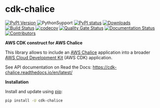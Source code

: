 # cdk-chalice

[![PyPI Version](https://badge.fury.io/py/cdk-chalice.svg)](https://badge.fury.io/py/cdk-chalice)
![PythonSupport](https://img.shields.io/static/v1?label=python&message=3.6%20|%203.7%20|%203.8&color=blue?style=flat-square&logo=python)
[![PyPI status](https://img.shields.io/pypi/status/cdk-chalice.svg)](https://pypi.python.org/pypi/cdk-chalice/)
[![Downloads](https://img.shields.io/pypi/dm/cdk-chalice.svg)](https://pypi.org/project/cdk-chalice/)
[![Build Status](https://travis-ci.com/alexpulver/cdk-chalice.svg?branch=master)](https://travis-ci.com/alexpulver/cdk-chalice)
[![codecov](https://codecov.io/gh/alexpulver/cdk-chalice/branch/master/graph/badge.svg)](https://codecov.io/gh/alexpulver/cdk-chalice)
[![Quality Gate Status](https://sonarcloud.io/api/project_badges/measure?project=alexpulver_cdk-chalice&metric=alert_status)](https://sonarcloud.io/dashboard?id=alexpulver_cdk-chalice)
[![Documentation Status](https://readthedocs.org/projects/cdk-chalice/badge/?version=latest)](https://cdk-chalice.readthedocs.io/en/latest/?badge=latest)
[![Contributors](https://img.shields.io/github/contributors/alexpulver/cdk-chalice.svg)](https://github.com/alexpulver/cdk-chalice/graphs/contributors)

**AWS CDK construct for AWS Chalice**

This library allows to include an [AWS Chalice](https://chalice.readthedocs.io/en/latest/) 
application into a broader [AWS Cloud Development Kit](https://docs.aws.amazon.com/cdk/latest/guide/home.html)
(AWS CDK) application.

See API documentation on Read the Docs: https://cdk-chalice.readthedocs.io/en/latest/

**Installation**

Install and update using [pip](https://pip.pypa.io/en/stable/installing/):
```bash
pip install -U cdk-chalice
```
